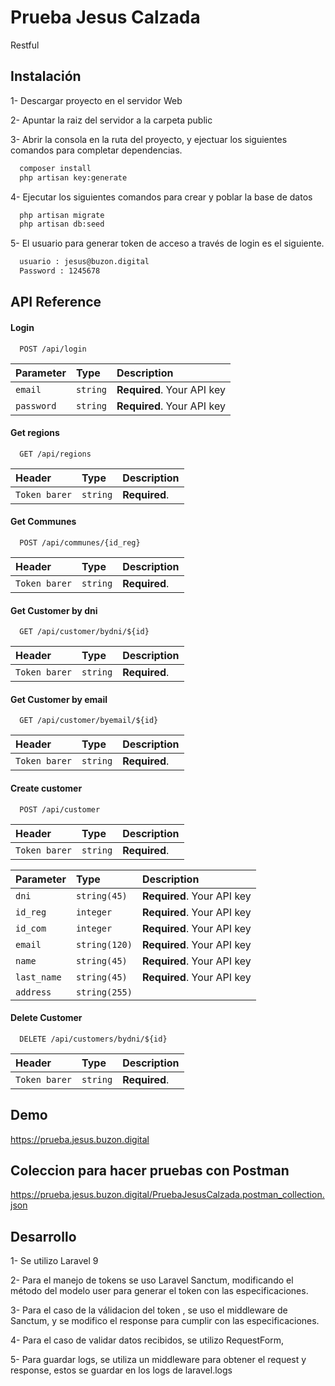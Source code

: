 
# Prueba Jesus Calzada

Restful


## Instalación

1- Descargar proyecto en el servidor Web

2- Apuntar la raiz del servidor a la carpeta public

3- Abrir la consola en la ruta del proyecto, y ejectuar los siguientes comandos para completar dependencias.


```bash
  composer install 
  php artisan key:generate
```

4- Ejecutar los siguientes comandos para crear y poblar la base de datos

```bash
  php artisan migrate 
  php artisan db:seed
```
5- El usuario para generar token de acceso a través de login es el siguiente. 

```bash
  usuario : jesus@buzon.digital
  Password : 1245678
```


## API Reference

#### Login

```http
  POST /api/login
```

| Parameter | Type     | Description                |
| :-------- | :------- | :------------------------- |
| `email` | `string` | **Required**. Your API key |
| `password` | `string` | **Required**. Your API key |

#### Get regions

```http
  GET /api/regions
```

| Header | Type     | Description                       |
| :-------- | :------- | :-------------------------------- |
| `Token barer`      | `string` | **Required**.  |

#### Get Communes

```http
  POST /api/communes/{id_reg}
```

| Header | Type     | Description                       |
| :-------- | :------- | :-------------------------------- |
| `Token barer`      | `string` | **Required**.  |

#### Get Customer by dni

```http
  GET /api/customer/bydni/${id}
```

| Header | Type     | Description                       |
| :-------- | :------- | :-------------------------------- |
| `Token barer`      | `string` | **Required**.  |


#### Get Customer by email

```http
  GET /api/customer/byemail/${id}
```

| Header | Type     | Description                       |
| :-------- | :------- | :-------------------------------- |
| `Token barer`      | `string` | **Required**.  |

#### Create customer

```http
  POST /api/customer
```

| Header | Type     | Description                       |
| :-------- | :------- | :-------------------------------- |
| `Token barer`      | `string` | **Required**.  |


| Parameter | Type     | Description                |
| :-------- | :------- | :------------------------- |
| `dni` | `string(45)` | **Required**. Your API key |
| `id_reg` | `integer` | **Required**. Your API key |
| `id_com` | `integer` | **Required**. Your API key |
| `email` | `string(120)` | **Required**. Your API key |
| `name` | `string(45)` | **Required**. Your API key |
| `last_name` | `string(45)` | **Required**. Your API key |
| `address` | `string(255)` |  |


#### Delete Customer

```http
  DELETE /api/customers/bydni/${id}
```

| Header | Type     | Description                       |
| :-------- | :------- | :-------------------------------- |
| `Token barer`      | `string` | **Required**.  |


## Demo

https://prueba.jesus.buzon.digital


## Coleccion para hacer pruebas con Postman

https://prueba.jesus.buzon.digital/PruebaJesusCalzada.postman_collection.json


## Desarrollo

1- Se utilizo Laravel 9

2- Para el manejo de tokens se uso Laravel Sanctum, modificando el método del modelo user para generar el token con las especificaciones.

3- Para el caso de la válidacion del token , se uso el middleware de Sanctum, y se modifico el response para cumplir con las especificaciones.

4- Para el caso de validar datos recibidos, se utilizo RequestForm, 

5- Para guardar logs, se utiliza un middleware para obtener el request y response, estos se guardar en los logs de laravel.logs



